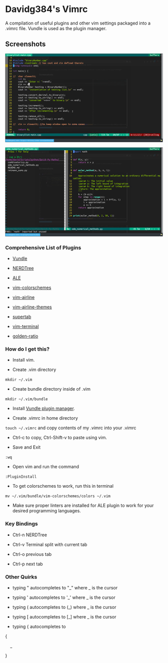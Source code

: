 # Davidg384's Vimrc

A compilation of useful plugins and other vim settings packaged into a .vimrc file. Vundle is used as the plugin manager.

## Screenshots
![All Text](/Screenshot/1.png?raw=true)

![All Text](/Screenshot/2.png?raw=true)

### Comprehensive List of Plugins

* [Vundle](https://github.com/VundleVim/Vundle.vim)

* [NERDTree](https://github.com/scrooloose/nerdtree)

* [ALE](https://github.com/w0rp/ale)

* [vim-colorschemes](https://github.com/flazz/vim-colorschemes)

* [vim-airline](https://github.com/vim-airline/vim-airline)

* [vim-airline-themes](https://github.com/vim-airline/vim-airline-themes)

* [supertab](https://github.com/ervandew/supertab)

* [vim-terminal](https://github.com/tc50cal/vim-terminal)

* [golden-ratio](https://github.com/roman/golden-ratio)

### How do I get this?

* Install vim.

* Create .vim directory

`mkdir ~/.vim`

* Create bundle directory inside of .vim

`mkdir ~/.vim/bundle`

* Install [Vundle plugin manager](https://github.com/VundleVim/Vundle.vim).

* Create .vimrc in home directory 

`touch ~/.vimrc` and copy contents of my .vimrc into your .vimrc

* Ctrl-c to copy, Ctrl-Shift-v to paste using vim.

* Save and Exit

`:wq`

* Open vim and run the command

`:PluginInstall`

* To get colorschemes to work, run this in terminal

`mv ~/.vim/bundle/vim-colorschemes/colors ~/.vim`

* Make sure proper linters are installed for ALE plugin to work for your desired programming languages.

### Key Bindings

* Ctrl-n NERDTree

* Ctrl-v Terminal split with current tab

* Ctrl-o previous tab

* Ctrl-p next tab

### Other Quirks

* typing "<enter> autocompletes to "_" where _ is the cursor

* typing '<enter> autocompletes to '_' where _ is the cursor

* typing (<enter> autocompletes to (_) where _ is the cursor

* typing [<enter> autocompletes to [_] where _ is the cursor

* typing {<enter> autocompletes to 
 
{
 
&nbsp;&nbsp;&nbsp;&nbsp;_

}
